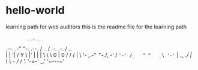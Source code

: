 # hello-world
learning path for web auditors
this is the readme file for the learning path

            __,__
   .--.  .-"     "-.  .--.
  / .. \/  .-. .-.  \/ .. \
 | |  '|  /   Y   \  |'  | |
 | \   \  \ 0 | 0 /  /   / |
  \ '- ,\.-"`` ``"-./, -' /
   `'-' /_   ^ ^   _\ '-'`
       |  \._   _./  |
       \   \ `~` /   /
        '._ '-=-' _.'
           '~---~'
